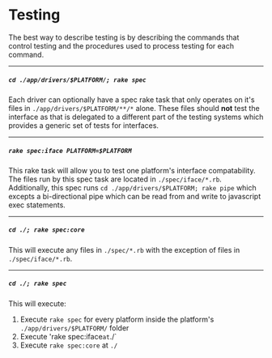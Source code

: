 # Testing
The best way to describe testing is by describing the commands that control testing and the procedures used to process testing for each command.

------

##### `cd ./app/drivers/$PLATFORM/; rake spec`
Each driver can optionally have a spec rake task that only operates on it's files in `./app/drivers/$PLATFORM/**/*` alone. These files should **not** test the interface as that is delegated to a different part of the testing systems which provides a generic set of tests for interfaces.

------

##### `rake spec:iface PLATFORM=$PLATFORM`
This rake task will allow you to test one platform's interface compatability. The files run by this spec task are located in `./spec/iface/*.rb`. Additionally, this spec runs `cd ./app/drivers/$PLATFORM; rake pipe` which excepts a bi-directional pipe which can be read from and write to javascript exec statements.

------

##### `cd ./; rake spec:core`
This will execute any files in `./spec/*.rb` with the exception of files in `./spec/iface/*.rb`.

------

##### `cd ./; rake spec`
This will execute:
 1. Execute `rake spec` for every platform inside the platform's `./app/drivers/$PLATFORM/` folder
 2. Execute 'rake spec:iface` at `./`
 2. Execute `rake spec:core` at `./`
